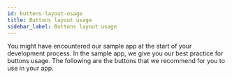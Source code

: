 ```yaml
---
id: buttons-layout-usage
title: Buttons layout usage
sidebar_label: Buttons layout usage
---
```



You might have encountered our sample app at the start of your development process. In the sample app, we give you our best practice for buttons usage. The following are the buttons that we recommend for you to use in your app.